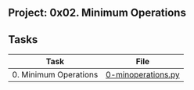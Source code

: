 ## Project: 0x02. Minimum Operations

## Tasks

| Task | File |
| ---- | ---- |
| 0. Minimum Operations | [0-minoperations.py](./0-minoperations.py) |

